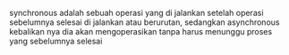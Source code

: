 <!-- apa yang kamu ketahui tentan synchronous dan asynchronous programing di javascript -->
synchronous adalah sebuah operasi yang di jalankan setelah operasi sebelumnya selesai di jalankan atau berurutan, sedangkan asynchronous kebalikan nya dia akan mengoperasikan tanpa harus menunggu proses yang sebelumnya selesai